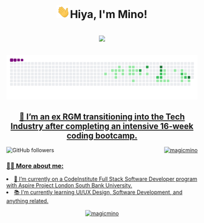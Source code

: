 <!--### Hi there 👋


**MagicMino/MagicMino** is a ✨ _special_ ✨ repository because its `README.md` (this file) appears on your GitHub profile.

Here are some ideas to get you started:

- 🔭 I’m currently working on ...
- 🌱 I’m currently learning ...
- 👯 I’m looking to collaborate on ...
- 🤔 I’m looking for help with ...
- 💬 Ask me about ...
- 📫 How to reach me: ...
- 😄 Pronouns: ...
- ⚡ Fun fact: ...
-->


<!--<div align="center">
<h1 align="center">Hi <img width="35" src="https://github.com/1999AZZAR/1999AZZAR/blob/main/resources/img/waving.gif">, I'm Mino</h1>
<h4 align="center">🐣 I’m an ex RGM transitioning into the Tech Industry after completing an intensive 16-week coding bootcamp. </h4>
</div>


<img align="right" src="https://visitor-badge.laobi.icu/badge?page_id=KushalTanna24.KushalTanna24">

![snake gif](https://github.com/MagicMino/MagicMino/blob/output/github-contribution-grid-snake.gif)

<h1 align="center">
  <a href="https://git.io/typing-svg">
    <img src="https://readme-typing-svg.herokuapp.com/?lines=Hi+There!+👋;+Myself+Kushal+Tanna!;&center=true&size=30">
  </a>
</h1>

<h2 align="center">
  <a href="https://git.io/typing-svg">
    <img src="https://readme-typing-svg.herokuapp.com/?lines=Welcome+To+My+Github+Profile!;&center=true&size=40">
  </a>
</h2>

<img src="https://readme-typing-svg.herokuapp.com?font=Architects+Daughter&color=22EBF7&size=25&center=false&lines=Welcome+to+my+Github+Profile!;"/>
-->

<div align="center">
<h1 align="center"> <img width="35" src="https://github.com/1999AZZAR/1999AZZAR/blob/main/resources/img/waving.gif">Hiya, I'm Mino! 
  
  <p align="center">
	<a href="https://github.com/MagiMino">
		<img src="https://readme-typing-svg.herokuapp.com?size=23&center=false&lines=Welcome+to+my+Github+Profile!;" things&center=true&width=380&height=40"> </h1>
 



![snake gif](https://github.com/MagicMino/MagicMino/blob/output/github-contribution-grid-snake.gif)

<h2 align="center">🐣 I’m an ex RGM transitioning into the Tech Industry after completing an intensive 16-week coding bootcamp. </h2>



<p align="right"> <img src="https://komarev.com/ghpvc/?username=magicmino&label=Profile%20views&color=0e75b6&style=flat" alt="magicmino" /> 
<img align="left" align="left" alt="GitHub followers" src="https://img.shields.io/github/followers/MagicMino?label=Github%20Followers&style=social"> </p>
  
<h3 align="left"> 🙋‍♂️ More about me:</h3>
  
<li align="left"> 🔭 I’m currently on a CodeInstitute Full Stack Software Developer program with Aspire Project London South Bank University. </li>
<li align="left"> 📚 I'm currently learning UI/UX Design, Software Development, and anything related. </li>



<p><img align="center" src="https://github-readme-stats.vercel.app/api/top-langs?username=magicmino&show_icons=true&locale=en&layout=compact" alt="magicmino" /></p>
</div>



